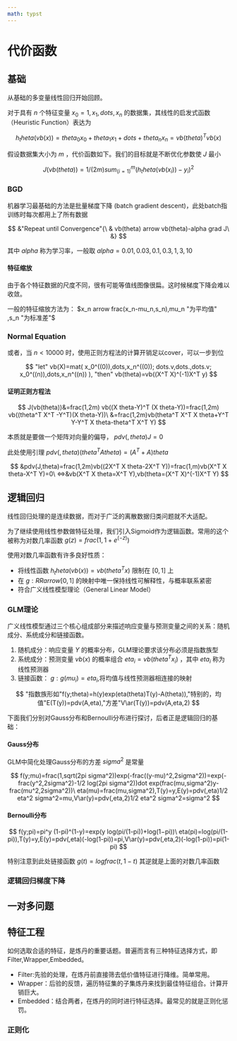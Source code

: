 ```yaml
---
math: typst
---
```


# 代价函数

## 基础

从基础的多变量线性回归开始回顾。

对于具有 $n$ 个特征变量 $x_0=1,x_1,dots,x_n$ 的数据集，其线性的启发式函数（Heuristic Function）表达为

$$
h_theta (vb(x))=theta_0 x_0+theta_1 x_1+ dots +theta_n x_n=vb(theta)^T vb(x)
$$

假设数据集大小为 $m$ ，代价函数如下。我们的目标就是不断优化参数使 $J$ 最小

$$
J(vb(theta))=1/(2m) sum_(i=1)^m (h_theta (vb(x_i))-y_i)^2
$$

### BGD

机器学习最基础的方法是批量梯度下降 (batch gradient descent)，此处batch指训练时每次都用上了所有数据

$$
&"Repeat until Convergence"{\
&    vb(theta) arrow vb(theta)-alpha grad J\
&}
$$

其中 $alpha$ 称为学习率，一般取 $alpha=0.01,0.03,0.1,0.3,1,3,10$

#### 特征缩放

由于各个特征数据的尺度不同，很有可能等值线图像很扁。这时候梯度下降会难以收敛。

一般的特征缩放方法为： $x_n arrow frac(x_n-mu_n,s_n),mu_n "为平均值" ,s_n "为标准差"$

### Normal Equation

或者，当 $n<10000$ 时，使用正则方程法的计算开销足以cover，可以一步到位

$$
"let" vb(X)=mat(
    x_0^((0)),dots,x_n^((0));
    dots.v,dots.,dots.v;
    x_0^((n)),dots,x_n^((n))
),
"then" vb(theta)=vb((X^T X)^(-1)X^T y)
$$

#### 证明正则方程法

$$
J(vb(theta))&=frac(1,2m) vb((X theta-Y)^T (X theta-Y))=frac(1,2m) vb((theta^T X^T -Y^T)(X theta-Y))\
&=frac(1,2m)vb(theta^T X^T X theta+Y^T Y-Y^T X theta-theta^T X^T Y)
$$

本质就是要做一个矩阵对向量的偏导， $pdv(,theta)J=0$

此处使用引理 $pdv(,theta)(theta^T A theta)=(A^T+A)theta$

$$
&pdv(J,theta)=frac(1,2m)vb((2X^T X theta-2X^T Y))=frac(1,m)vb(X^T X theta-X^T Y)=0\
<=>&vb(X^T X theta=X^T Y),vb(theta=(X^T X)^(-1)X^T Y)
$$

## 逻辑回归

线性回归处理的是连续数据，而对于广泛的离散数据归类问题就不大适配。

为了继续使用线性参数做特征处理，我们引入Sigmoid作为逻辑函数。常用的这个被称为对数几率函数 $g(z)=frac(1,1+e^(-z))$

使用对数几率函数有许多良好性质：

- 将线性函数 $h_theta (vb(x))=vb(theta^T x)$ 限制在 $[0,1]$ 上
- 在 $g:RR arrow [0,1]$ 的映射中唯一保持线性可解释性，与概率联系紧密
- 符合广义线性模型理论（General Linear Model）

### GLM理论

广义线性模型通过三个核心组成部分来描述响应变量与预测变量之间的关系：随机成分、系统成分和链接函数。

1. 随机成分：响应变量 $Y$ 的概率分布，GLM理论要求该分布必须是指数族型
2. 系统成分：预测变量 $vb(x)$ 的概率组合 $eta_i=vb(theta^T x_i)$ ，其中 $eta_i$ 称为线性预测器
3. 链接函数： $g:g(mu_i)=eta_i$,将均值与线性预测器相连接的映射

$$
"指数族形如"f(y;theta)=h(y)exp(eta(theta)T(y)-A(theta)),"特别的，均值"E(T(y))=pdv(A,eta),"方差"V\ar(T(y))=pdv(A,eta,2)
$$

下面我们分别对Gauss分布和Bernoulli分布进行探讨，后者正是逻辑回归的基础：

#### Gauss分布

GLM中简化处理Gauss分布的方差 $sigma^2$ 是常量

$$
f(y;mu)=frac(1,sqrt(2pi sigma^2))exp(-frac((y-mu)^2,2sigma^2))=exp(-frac(y^2,2sigma^2)-1/2 log(2pi sigma^2))dot exp(frac(mu,sigma^2)y-frac(mu^2,2sigma^2))\
eta(mu)=frac(mu,sigma^2),T(y)=y,E(y)=pdv(,eta)1/2 eta^2 sigma^2=mu,V\ar(y)=pdv(,eta,2)1/2 eta^2 sigma^2=sigma^2
$$

#### Bernoulli分布

$$
f(y;pi)=pi^y (1-pi)^(1-y)=exp(y log(pi/(1-pi))+log(1−pi))\
eta(pi)=log(pi/(1-pi)),T(y)=y,E(y)=pdv(,eta)(-log(1-pi))=pi,V\ar(y)=pdv(,eta,2)(-log(1-pi))=pi(1-pi)
$$

特别注意到此处链接函数 $g(t)=log frac(t,1-t)$ 其逆就是上面的对数几率函数

### 逻辑回归梯度下降

## 一对多问题

## 特征工程

如何选取合适的特征，是炼丹的重要话题。普遍而言有三种特征选择方式，即Filter,Wrapper,Embedded。

- Filter:先验的处理，在炼丹前直接筛去低价值特征进行降维。简单常用。
- Wrapper：后验的反馈，遍历特征集的子集炼丹来找到最佳特征组合。计算开销巨大。
- Embedded：结合两者，在炼丹的同时进行特征选择。最常见的就是正则化惩罚。

### 正则化


